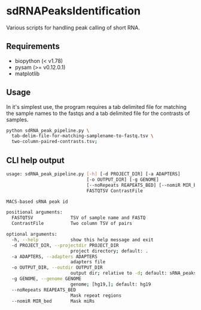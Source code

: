 # sdRNAPeaksIdentification
Various scripts for handling peak calling of short RNA.

## Requirements
* biopython (< v1.78)
* pysam (>= v0.12.0.1)
* matplotlib

## Usage

In it's simplest use, the program requires a tab delimited file for matching the sample names to the fastqs and a tab delimited file for the contrasts of samples. 

```bash
python sdRNA_peak_pipeline.py \
  tab-delim-file-for-matching-samplename-to-fastq.tsv \
  two-column-paired-contrasts.tsv;  
```

## CLI help output

```bash
usage: sdRNA_peak_pipeline.py [-h] [-d PROJECT_DIR] [-a ADAPTERS]
                              [-o OUTPUT_DIR] [-g GENOME]
                              [--noRepeats REAPEATS_BED] [--nomiR MIR_bed]
                              FASTQTSV ContrastFile

MACS-based sRNA peak id

positional arguments:
  FASTQTSV              TSV of sample name and FASTQ
  ContrastFile          Two column TSV of pairs

optional arguments:
  -h, --help            show this help message and exit
  -d PROJECT_DIR, --projectdir PROJECT_DIR
                        project directory; default: .
  -a ADAPTERS, --adapters ADAPTERS
                        adapters file
  -o OUTPUT_DIR, --outdir OUTPUT_DIR
                        output dir; relative to -d; default: sRNA_peaks
  -g GENOME, --genome GENOME
                        genome; [hg19,]; default: hg19
  --noRepeats REAPEATS_BED
                        Mask repeat regions
  --nomiR MIR_bed       Mask miRs
```
